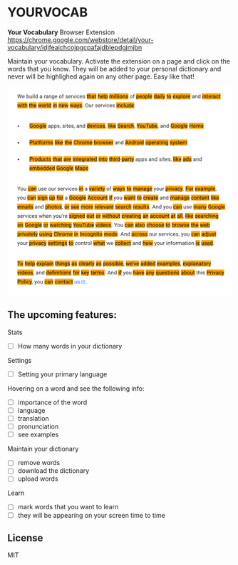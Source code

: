 # YOURVOCAB

**Your Vocabulary** Browser Extension https://chrome.google.com/webstore/detail/your-vocabulary/idjfeaichcojpgcpafajdblepdgjmjbn

Maintain your vocabulary. Activate the extension on a page and click on the words that you know. They will be added to your personal dictionary and never will be highlighed again on any other page. Easy like that!

![](./screenshot_1.png)

## The upcoming features:

Stats

- [ ] How many words in your dictionary

Settings

- [ ] Setting your primary language

Hovering on a word and see the following info: 

- [ ] importance of the word
- [ ] language
- [ ] translation
- [ ] pronunciation
- [ ] see examples

Maintain your dictionary

- [ ] remove words
- [ ] download the dictionary
- [ ] upload words

Learn

- [ ] mark words that you want to learn
- [ ] they will be appearing on your screen time to time

## License

MIT
